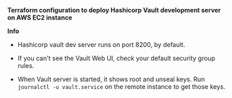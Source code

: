 **Terraform configuration to deploy Hashicorp Vault development server on AWS EC2 instance**

**Info**

- Hashicorp vault dev server runs on port 8200, by default.

- If you can't see the Vault Web UI, check your default security group rules.

- When Vault server is started, it shows root and unseal keys. Run `journalctl -u vault.service` on the remote instance to get those keys.
